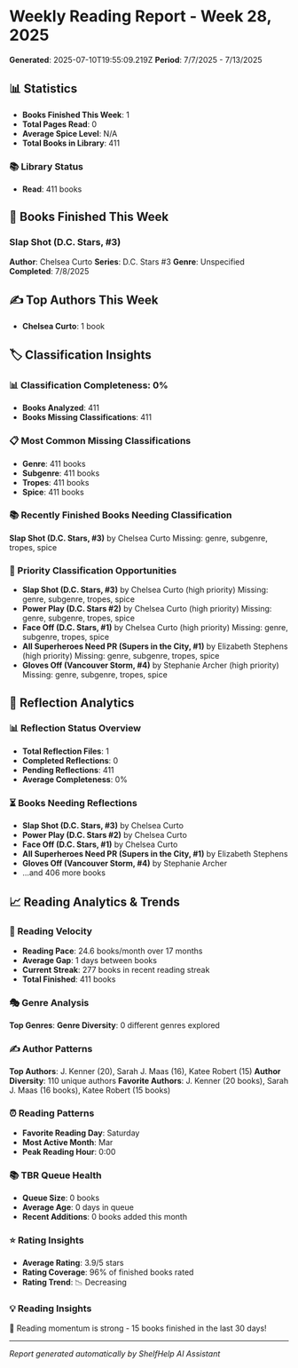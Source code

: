 # Weekly Reading Report - Week 28, 2025

**Generated**: 2025-07-10T19:55:09.219Z
**Period**: 7/7/2025 - 7/13/2025

## 📊 Statistics

- **Books Finished This Week**: 1
- **Total Pages Read**: 0
- **Average Spice Level**: N/A
- **Total Books in Library**: 411

### 📚 Library Status

- **Read**: 411 books

## 📖 Books Finished This Week

### Slap Shot (D.C. Stars, #3)
**Author**: Chelsea Curto
**Series**: D.C. Stars #3
**Genre**: Unspecified
**Completed**: 7/8/2025

## ✍️ Top Authors This Week

- **Chelsea Curto**: 1 book

## 🏷️ Classification Insights

### 📊 Classification Completeness: 0%

- **Books Analyzed**: 411
- **Books Missing Classifications**: 411

### 📋 Most Common Missing Classifications

- **Genre**: 411 books
- **Subgenre**: 411 books
- **Tropes**: 411 books
- **Spice**: 411 books

### 📚 Recently Finished Books Needing Classification

**Slap Shot (D.C. Stars, #3)** by Chelsea Curto
Missing: genre, subgenre, tropes, spice

### 🎯 Priority Classification Opportunities

- **Slap Shot (D.C. Stars, #3)** by Chelsea Curto (high priority)
  Missing: genre, subgenre, tropes, spice
- **Power Play (D.C. Stars #2)** by Chelsea Curto (high priority)
  Missing: genre, subgenre, tropes, spice
- **Face Off (D.C. Stars, #1)** by Chelsea Curto (high priority)
  Missing: genre, subgenre, tropes, spice
- **All Superheroes Need PR (Supers in the City, #1)** by Elizabeth  Stephens (high priority)
  Missing: genre, subgenre, tropes, spice
- **Gloves Off (Vancouver Storm, #4)** by Stephanie  Archer (high priority)
  Missing: genre, subgenre, tropes, spice

## 📝 Reflection Analytics

### 📊 Reflection Status Overview

- **Total Reflection Files**: 1
- **Completed Reflections**: 0
- **Pending Reflections**: 411
- **Average Completeness**: 0%

### ⏳ Books Needing Reflections

- **Slap Shot (D.C. Stars, #3)** by Chelsea Curto
- **Power Play (D.C. Stars #2)** by Chelsea Curto
- **Face Off (D.C. Stars, #1)** by Chelsea Curto
- **All Superheroes Need PR (Supers in the City, #1)** by Elizabeth  Stephens
- **Gloves Off (Vancouver Storm, #4)** by Stephanie  Archer
- ...and 406 more books

## 📈 Reading Analytics & Trends

### 🚀 Reading Velocity

- **Reading Pace**: 24.6 books/month over 17 months
- **Average Gap**: 1 days between books
- **Current Streak**: 277 books in recent reading streak
- **Total Finished**: 411 books

### 🎭 Genre Analysis

**Top Genres**: 
**Genre Diversity**: 0 different genres explored

### ✍️ Author Patterns

**Top Authors**: J. Kenner (20), Sarah J. Maas (16), Katee Robert (15)
**Author Diversity**: 110 unique authors
**Favorite Authors**: J. Kenner (20 books), Sarah J. Maas (16 books), Katee Robert (15 books)

### ⏰ Reading Patterns

- **Favorite Reading Day**: Saturday
- **Most Active Month**: Mar
- **Peak Reading Hour**: 0:00

### 📚 TBR Queue Health

- **Queue Size**: 0 books
- **Average Age**: 0 days in queue
- **Recent Additions**: 0 books added this month

### ⭐ Rating Insights

- **Average Rating**: 3.9/5 stars
- **Rating Coverage**: 96% of finished books rated
- **Rating Trend**: 📉 Decreasing

### 💡 Reading Insights

🎉 Reading momentum is strong - 15 books finished in the last 30 days!

---

*Report generated automatically by ShelfHelp AI Assistant*
